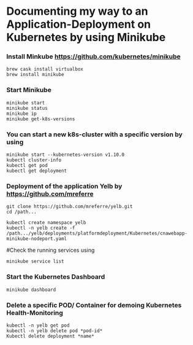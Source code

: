 # Documenting my way to an Application-Deployment on Kubernetes by using Minikube

### Install Minkube https://github.com/kubernetes/minikube
```
brew cask install virtualbox
brew install minikube
```
### Start Minikube
```
minikube start
minikube status
minikube ip
minikube get-k8s-versions
```

### You can start a new k8s-cluster with a specific version by using
```
minikube start --kubernetes-version v1.10.0
kubectl cluster-info
kubectl get pod
kubectl get deployment
```

### Deployment of the application Yelb by https://github.com/mreferre
```
git clone https://github.com/mreferre/yelb.git
cd /path...
```
```
kubectl create namespace yelb
kubectl -n yelb create -f /path.../yelb/deployments/platformdeployment/Kubernetes/cnawebapp-minikube-nodeport.yaml
```
#Check the running services using
```
minikube service list
```
### Start the Kubernetes Dashboard
```
minikube dashboard
```
### Delete a specific POD/ Container for demoing Kubernetes Health-Monitoring
```
kubectl -n yelb get pod
kubectl -n yelb delete pod *pod-id*
Kubectl delete deployment *name*
```
